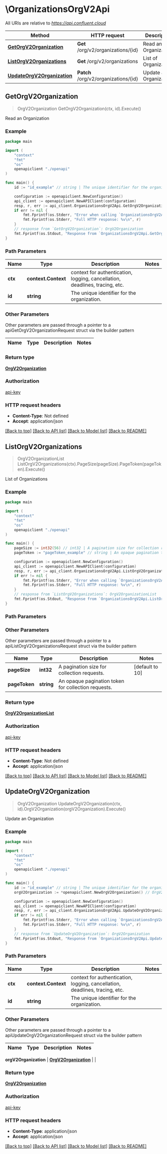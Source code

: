 # \OrganizationsOrgV2Api

All URIs are relative to *https://api.confluent.cloud*

Method | HTTP request | Description
------------- | ------------- | -------------
[**GetOrgV2Organization**](OrganizationsOrgV2Api.md#GetOrgV2Organization) | **Get** /org/v2/organizations/{id} | Read an Organization
[**ListOrgV2Organizations**](OrganizationsOrgV2Api.md#ListOrgV2Organizations) | **Get** /org/v2/organizations | List of Organizations
[**UpdateOrgV2Organization**](OrganizationsOrgV2Api.md#UpdateOrgV2Organization) | **Patch** /org/v2/organizations/{id} | Update an Organization



## GetOrgV2Organization

> OrgV2Organization GetOrgV2Organization(ctx, id).Execute()

Read an Organization



### Example

```go
package main

import (
    "context"
    "fmt"
    "os"
    openapiclient "./openapi"
)

func main() {
    id := "id_example" // string | The unique identifier for the organization.

    configuration := openapiclient.NewConfiguration()
    api_client := openapiclient.NewAPIClient(configuration)
    resp, r, err := api_client.OrganizationsOrgV2Api.GetOrgV2Organization(context.Background(), id).Execute()
    if err != nil {
        fmt.Fprintf(os.Stderr, "Error when calling `OrganizationsOrgV2Api.GetOrgV2Organization``: %v\n", err)
        fmt.Fprintf(os.Stderr, "Full HTTP response: %v\n", r)
    }
    // response from `GetOrgV2Organization`: OrgV2Organization
    fmt.Fprintf(os.Stdout, "Response from `OrganizationsOrgV2Api.GetOrgV2Organization`: %v\n", resp)
}
```

### Path Parameters


Name | Type | Description  | Notes
------------- | ------------- | ------------- | -------------
**ctx** | **context.Context** | context for authentication, logging, cancellation, deadlines, tracing, etc.
**id** | **string** | The unique identifier for the organization. | 

### Other Parameters

Other parameters are passed through a pointer to a apiGetOrgV2OrganizationRequest struct via the builder pattern


Name | Type | Description  | Notes
------------- | ------------- | ------------- | -------------


### Return type

[**OrgV2Organization**](org.v2.Organization.md)

### Authorization

[api-key](../README.md#api-key)

### HTTP request headers

- **Content-Type**: Not defined
- **Accept**: application/json

[[Back to top]](#) [[Back to API list]](../README.md#documentation-for-api-endpoints)
[[Back to Model list]](../README.md#documentation-for-models)
[[Back to README]](../README.md)


## ListOrgV2Organizations

> OrgV2OrganizationList ListOrgV2Organizations(ctx).PageSize(pageSize).PageToken(pageToken).Execute()

List of Organizations



### Example

```go
package main

import (
    "context"
    "fmt"
    "os"
    openapiclient "./openapi"
)

func main() {
    pageSize := int32(56) // int32 | A pagination size for collection requests. (optional) (default to 10)
    pageToken := "pageToken_example" // string | An opaque pagination token for collection requests. (optional)

    configuration := openapiclient.NewConfiguration()
    api_client := openapiclient.NewAPIClient(configuration)
    resp, r, err := api_client.OrganizationsOrgV2Api.ListOrgV2Organizations(context.Background()).PageSize(pageSize).PageToken(pageToken).Execute()
    if err != nil {
        fmt.Fprintf(os.Stderr, "Error when calling `OrganizationsOrgV2Api.ListOrgV2Organizations``: %v\n", err)
        fmt.Fprintf(os.Stderr, "Full HTTP response: %v\n", r)
    }
    // response from `ListOrgV2Organizations`: OrgV2OrganizationList
    fmt.Fprintf(os.Stdout, "Response from `OrganizationsOrgV2Api.ListOrgV2Organizations`: %v\n", resp)
}
```

### Path Parameters



### Other Parameters

Other parameters are passed through a pointer to a apiListOrgV2OrganizationsRequest struct via the builder pattern


Name | Type | Description  | Notes
------------- | ------------- | ------------- | -------------
 **pageSize** | **int32** | A pagination size for collection requests. | [default to 10]
 **pageToken** | **string** | An opaque pagination token for collection requests. | 

### Return type

[**OrgV2OrganizationList**](org.v2.OrganizationList.md)

### Authorization

[api-key](../README.md#api-key)

### HTTP request headers

- **Content-Type**: Not defined
- **Accept**: application/json

[[Back to top]](#) [[Back to API list]](../README.md#documentation-for-api-endpoints)
[[Back to Model list]](../README.md#documentation-for-models)
[[Back to README]](../README.md)


## UpdateOrgV2Organization

> OrgV2Organization UpdateOrgV2Organization(ctx, id).OrgV2Organization(orgV2Organization).Execute()

Update an Organization



### Example

```go
package main

import (
    "context"
    "fmt"
    "os"
    openapiclient "./openapi"
)

func main() {
    id := "id_example" // string | The unique identifier for the organization.
    orgV2Organization := *openapiclient.NewOrgV2Organization() // OrgV2Organization |  (optional)

    configuration := openapiclient.NewConfiguration()
    api_client := openapiclient.NewAPIClient(configuration)
    resp, r, err := api_client.OrganizationsOrgV2Api.UpdateOrgV2Organization(context.Background(), id).OrgV2Organization(orgV2Organization).Execute()
    if err != nil {
        fmt.Fprintf(os.Stderr, "Error when calling `OrganizationsOrgV2Api.UpdateOrgV2Organization``: %v\n", err)
        fmt.Fprintf(os.Stderr, "Full HTTP response: %v\n", r)
    }
    // response from `UpdateOrgV2Organization`: OrgV2Organization
    fmt.Fprintf(os.Stdout, "Response from `OrganizationsOrgV2Api.UpdateOrgV2Organization`: %v\n", resp)
}
```

### Path Parameters


Name | Type | Description  | Notes
------------- | ------------- | ------------- | -------------
**ctx** | **context.Context** | context for authentication, logging, cancellation, deadlines, tracing, etc.
**id** | **string** | The unique identifier for the organization. | 

### Other Parameters

Other parameters are passed through a pointer to a apiUpdateOrgV2OrganizationRequest struct via the builder pattern


Name | Type | Description  | Notes
------------- | ------------- | ------------- | -------------

 **orgV2Organization** | [**OrgV2Organization**](OrgV2Organization.md) |  | 

### Return type

[**OrgV2Organization**](org.v2.Organization.md)

### Authorization

[api-key](../README.md#api-key)

### HTTP request headers

- **Content-Type**: application/json
- **Accept**: application/json

[[Back to top]](#) [[Back to API list]](../README.md#documentation-for-api-endpoints)
[[Back to Model list]](../README.md#documentation-for-models)
[[Back to README]](../README.md)

